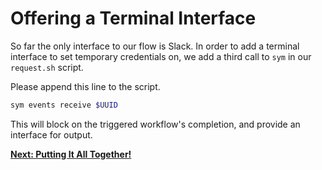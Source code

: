 # Offering a Terminal Interface

So far the only interface to our flow is Slack. In order to add a terminal interface to set temporary credentials on, we add a third call to `sym` in our `request.sh` script.

Please append this line to the script.

```bash
sym events receive $UUID
```

This will block on the triggered workflow's completion, and provide an interface for output.

**[Next: Putting It All Together!](10_all_together.md)**
